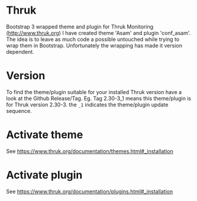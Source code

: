 # Thruk
Bootstrap 3 wrapped theme and plugin for Thruk Monitoring (http://www.thruk.org)
I have created theme 'Asam' and plugin 'conf_asam'. The idea is to leave as much code a possible untouched while trying to wrap them in Bootstrap. Unfortunately the wrapping has made it version dependent.

# Version
To find the theme/plugin suitable for your installed Thruk version have a look at the Github Release/Tag.
Eg. Tag 2.30-3_1 means this theme/plugin is for Thruk version 2.30-3. the `_1` indicates the theme/plugin update sequence.

# Activate theme
See https://www.thruk.org/documentation/themes.html#_installation

# Activate plugin
See https://www.thruk.org/documentation/plugins.html#_installation
